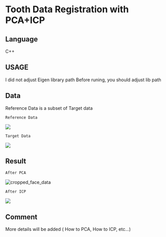 # Tooth Data Registration with PCA+ICP

## Language

C++

## USAGE

I did not adjust Eigen library path
Before runing, you should adjust lib path

## Data

Reference Data is a subset of Target data

```
Reference Data
```
<img src="https://user-images.githubusercontent.com/24879626/57119272-c2fd7c80-6da3-11e9-8850-a5f1432ac3a1.PNG">

```
Target Data
```
<img src="https://user-images.githubusercontent.com/24879626/57119274-c2fd7c80-6da3-11e9-9258-8ee781cd34fb.PNG">

## Result

```
After PCA
```
![cropped_face_data](https://user-images.githubusercontent.com/24879626/57119275-c2fd7c80-6da3-11e9-912f-b0b87d545977.PNG)

```
After ICP
```
<img src="https://user-images.githubusercontent.com/24879626/57119271-c2fd7c80-6da3-11e9-82a2-1bb71cb97bb2.PNG">


## Comment

More details will be added ( How to PCA, How to ICP, etc...)
